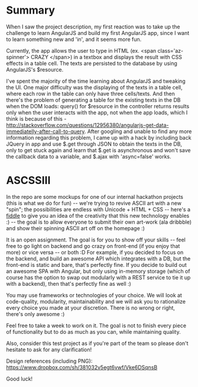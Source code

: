 Summary
========

When I saw the project description, my first reaction was to take up the challenge to learn AngularJS and build my first AngularJS app, since I want to learn something new and 'in', and it seems more fun. 

Currently, the app allows the user to type in HTML (ex. &lt;span class='az-spinner'&gt; CRAZY &lt;/span&gt;) in a textbox and displays the result with CSS effects in a table cell. 
The texts are persisted to the database by using AngularJS's $resource.

I've spent the majority of the time learning about AngularJS and tweaking the UI. One major difficulty was the displaying of the texts in a table cell, where each row in the table can only have three cells/texts. 
And then there's the problem of generating a table for the existing texts in the DB when the DOM loads: query() for $resource in the controller returns results only when the user interacts with the app, not when the app loads, which I think is because of this - http://stackoverflow.com/questions/12956380/angularjs-get-data-immediatelly-after-call-to-query. 
After googling and unable to find any more information regarding this problem, I came up with a hack by including back JQuery in app and use $.get through JSON to obtain the texts in the DB, only to get stuck again and learn that $.get is asynchronous and won't save the callback data to a variable, and $.ajax with 'async=false' works.





ASCSSIII
========

In the repo are some mockups for one of our internal hackathon projects (this is what we do for fun) -- we're trying to revive ASCII art with a new "spin"; the possibilities are endless with Unicode + HTML + CSS -- here's a [fiddle](http://jsfiddle.net/qke3p/22/) to give you an idea of the creativity that this new technology enables :) -- the goal is to allow everyone to submit their own art-work (ala dribbble) and show their spinning ASCII art off on the homepage :)

It is an open assignment. The goal is for you to show off your skills -- feel free to go light on backend and go crazy on front-end (if you enjoy that more) or vice versa -- or both :D For example, if you decided to focus on the backend, and build an awesome API which integrates with a DB, but the front-end is static and bare, that's perfectly fine. If you decide to build out an awesome SPA with Angular, but only using in-memory storage (which of course has the option to swap out modularly with a REST service to tie it up with a backend), then that's perfectly fine as well :)

You may use frameworks or technologies of your choice. We will look at code-quality, modularity, maintainability and we will ask you to rationalize every choice you made at your discretion. There is no wrong or right, there's only awesome :)

Feel free to take a week to work on it. The goal is not to finish every piece of functionality but to do as much as you can, while maintaining quality.

Also, consider this test project as if you're part of the team so please don't hesitate to ask for any clarification!

Design references (including PNG): https://www.dropbox.com/sh/381032v5egt6vwf/Vke6DSqnsB

Good luck!
